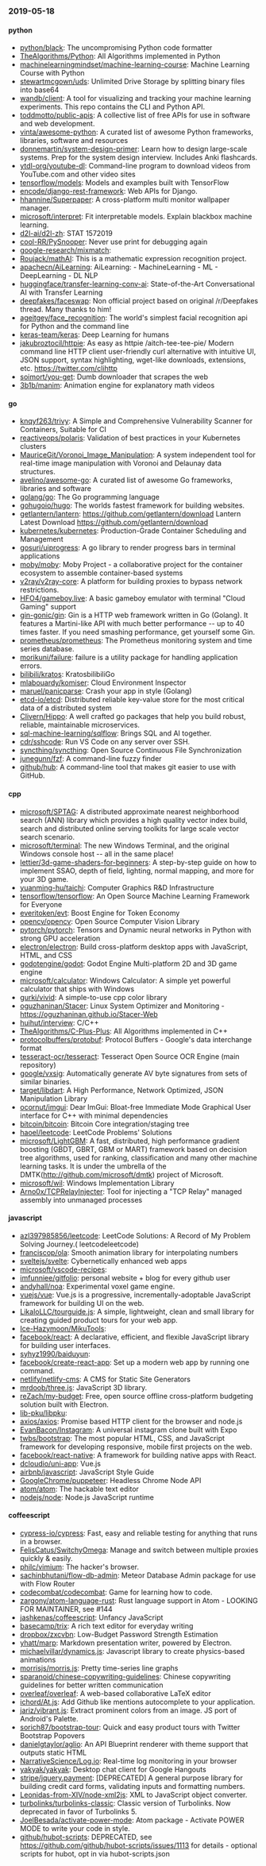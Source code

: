 ### 2019-05-18

#### python
* [python/black](https://github.com/python/black): The uncompromising Python code formatter
* [TheAlgorithms/Python](https://github.com/TheAlgorithms/Python): All Algorithms implemented in Python
* [machinelearningmindset/machine-learning-course](https://github.com/machinelearningmindset/machine-learning-course):  Machine Learning Course with Python
* [stewartmcgown/uds](https://github.com/stewartmcgown/uds): Unlimited Drive Storage by splitting binary files into base64
* [wandb/client](https://github.com/wandb/client):  A tool for visualizing and tracking your machine learning experiments. This repo contains the CLI and Python API.
* [toddmotto/public-apis](https://github.com/toddmotto/public-apis): A collective list of free APIs for use in software and web development.
* [vinta/awesome-python](https://github.com/vinta/awesome-python): A curated list of awesome Python frameworks, libraries, software and resources
* [donnemartin/system-design-primer](https://github.com/donnemartin/system-design-primer): Learn how to design large-scale systems. Prep for the system design interview. Includes Anki flashcards.
* [ytdl-org/youtube-dl](https://github.com/ytdl-org/youtube-dl): Command-line program to download videos from YouTube.com and other video sites
* [tensorflow/models](https://github.com/tensorflow/models): Models and examples built with TensorFlow
* [encode/django-rest-framework](https://github.com/encode/django-rest-framework): Web APIs for Django. 
* [hhannine/Superpaper](https://github.com/hhannine/Superpaper): A cross-platform multi monitor wallpaper manager.
* [microsoft/interpret](https://github.com/microsoft/interpret): Fit interpretable models. Explain blackbox machine learning.
* [d2l-ai/d2l-zh](https://github.com/d2l-ai/d2l-zh): STAT 1572019
* [cool-RR/PySnooper](https://github.com/cool-RR/PySnooper): Never use print for debugging again
* [google-research/mixmatch](https://github.com/google-research/mixmatch): 
* [Roujack/mathAI](https://github.com/Roujack/mathAI): This is a mathematic expression recognition project.
* [apachecn/AiLearning](https://github.com/apachecn/AiLearning): AiLearning:  - MachineLearning - ML - DeepLearning - DL NLP
* [huggingface/transfer-learning-conv-ai](https://github.com/huggingface/transfer-learning-conv-ai):  State-of-the-Art Conversational AI with Transfer Learning
* [deepfakes/faceswap](https://github.com/deepfakes/faceswap): Non official project based on original /r/Deepfakes thread. Many thanks to him!
* [ageitgey/face_recognition](https://github.com/ageitgey/face_recognition): The world's simplest facial recognition api for Python and the command line
* [keras-team/keras](https://github.com/keras-team/keras): Deep Learning for humans
* [jakubroztocil/httpie](https://github.com/jakubroztocil/httpie): As easy as httpie /aitch-tee-tee-pie/  Modern command line HTTP client  user-friendly curl alternative with intuitive UI, JSON support, syntax highlighting, wget-like downloads, extensions, etc. https://twitter.com/clihttp
* [soimort/you-get](https://github.com/soimort/you-get):  Dumb downloader that scrapes the web
* [3b1b/manim](https://github.com/3b1b/manim): Animation engine for explanatory math videos

#### go
* [knqyf263/trivy](https://github.com/knqyf263/trivy): A Simple and Comprehensive Vulnerability Scanner for Containers, Suitable for CI
* [reactiveops/polaris](https://github.com/reactiveops/polaris): Validation of best practices in your Kubernetes clusters
* [MauriceGit/Voronoi_Image_Manipulation](https://github.com/MauriceGit/Voronoi_Image_Manipulation): A system independent tool for real-time image manipulation with Voronoi and Delaunay data structures.
* [avelino/awesome-go](https://github.com/avelino/awesome-go): A curated list of awesome Go frameworks, libraries and software
* [golang/go](https://github.com/golang/go): The Go programming language
* [gohugoio/hugo](https://github.com/gohugoio/hugo): The worlds fastest framework for building websites.
* [getlantern/lantern](https://github.com/getlantern/lantern):  https://github.com/getlantern/download  Lantern Latest Download https://github.com/getlantern/download 
* [kubernetes/kubernetes](https://github.com/kubernetes/kubernetes): Production-Grade Container Scheduling and Management
* [gosuri/uiprogress](https://github.com/gosuri/uiprogress): A go library to render progress bars in terminal applications
* [moby/moby](https://github.com/moby/moby): Moby Project - a collaborative project for the container ecosystem to assemble container-based systems
* [v2ray/v2ray-core](https://github.com/v2ray/v2ray-core): A platform for building proxies to bypass network restrictions.
* [HFO4/gameboy.live](https://github.com/HFO4/gameboy.live):  A basic gameboy emulator with terminal "Cloud Gaming" support
* [gin-gonic/gin](https://github.com/gin-gonic/gin): Gin is a HTTP web framework written in Go (Golang). It features a Martini-like API with much better performance -- up to 40 times faster. If you need smashing performance, get yourself some Gin.
* [prometheus/prometheus](https://github.com/prometheus/prometheus): The Prometheus monitoring system and time series database.
* [morikuni/failure](https://github.com/morikuni/failure): failure is a utility package for handling application errors.
* [bilibili/kratos](https://github.com/bilibili/kratos): KratosbilibiliGo
* [mlabouardy/komiser](https://github.com/mlabouardy/komiser):  Cloud Environment Inspector  
* [maruel/panicparse](https://github.com/maruel/panicparse): Crash your app in style (Golang)
* [etcd-io/etcd](https://github.com/etcd-io/etcd): Distributed reliable key-value store for the most critical data of a distributed system
* [Clivern/Hippo](https://github.com/Clivern/Hippo): A well crafted go packages that help you build robust, reliable, maintainable microservices.
* [sql-machine-learning/sqlflow](https://github.com/sql-machine-learning/sqlflow): Brings SQL and AI together.
* [cdr/sshcode](https://github.com/cdr/sshcode): Run VS Code on any server over SSH.
* [syncthing/syncthing](https://github.com/syncthing/syncthing): Open Source Continuous File Synchronization
* [junegunn/fzf](https://github.com/junegunn/fzf):  A command-line fuzzy finder
* [github/hub](https://github.com/github/hub): A command-line tool that makes git easier to use with GitHub.

#### cpp
* [microsoft/SPTAG](https://github.com/microsoft/SPTAG): A distributed approximate nearest neighborhood search (ANN) library which provides a high quality vector index build, search and distributed online serving toolkits for large scale vector search scenario.
* [microsoft/terminal](https://github.com/microsoft/terminal): The new Windows Terminal, and the original Windows console host -- all in the same place!
* [lettier/3d-game-shaders-for-beginners](https://github.com/lettier/3d-game-shaders-for-beginners):  A step-by-step guide on how to implement SSAO, depth of field, lighting, normal mapping, and more for your 3D game.
* [yuanming-hu/taichi](https://github.com/yuanming-hu/taichi): Computer Graphics R&D Infrastructure
* [tensorflow/tensorflow](https://github.com/tensorflow/tensorflow): An Open Source Machine Learning Framework for Everyone
* [everitoken/evt](https://github.com/everitoken/evt): Boost Engine for Token Economy
* [opencv/opencv](https://github.com/opencv/opencv): Open Source Computer Vision Library
* [pytorch/pytorch](https://github.com/pytorch/pytorch): Tensors and Dynamic neural networks in Python with strong GPU acceleration
* [electron/electron](https://github.com/electron/electron): Build cross-platform desktop apps with JavaScript, HTML, and CSS
* [godotengine/godot](https://github.com/godotengine/godot): Godot Engine  Multi-platform 2D and 3D game engine
* [microsoft/calculator](https://github.com/microsoft/calculator): Windows Calculator: A simple yet powerful calculator that ships with Windows
* [gurki/vivid](https://github.com/gurki/vivid): A simple-to-use cpp color library
* [oguzhaninan/Stacer](https://github.com/oguzhaninan/Stacer): Linux System Optimizer and Monitoring - https://oguzhaninan.github.io/Stacer-Web
* [huihut/interview](https://github.com/huihut/interview):  C/C++
* [TheAlgorithms/C-Plus-Plus](https://github.com/TheAlgorithms/C-Plus-Plus): All Algorithms implemented in C++
* [protocolbuffers/protobuf](https://github.com/protocolbuffers/protobuf): Protocol Buffers - Google's data interchange format
* [tesseract-ocr/tesseract](https://github.com/tesseract-ocr/tesseract): Tesseract Open Source OCR Engine (main repository)
* [google/vxsig](https://github.com/google/vxsig): Automatically generate AV byte signatures from sets of similar binaries.
* [target/libdart](https://github.com/target/libdart): A High Performance, Network Optimized, JSON Manipulation Library
* [ocornut/imgui](https://github.com/ocornut/imgui): Dear ImGui: Bloat-free Immediate Mode Graphical User interface for C++ with minimal dependencies
* [bitcoin/bitcoin](https://github.com/bitcoin/bitcoin): Bitcoin Core integration/staging tree
* [haoel/leetcode](https://github.com/haoel/leetcode): LeetCode Problems' Solutions
* [microsoft/LightGBM](https://github.com/microsoft/LightGBM): A fast, distributed, high performance gradient boosting (GBDT, GBRT, GBM or MART) framework based on decision tree algorithms, used for ranking, classification and many other machine learning tasks. It is under the umbrella of the DMTK(http://github.com/microsoft/dmtk) project of Microsoft.
* [microsoft/wil](https://github.com/microsoft/wil): Windows Implementation Library
* [Arno0x/TCPRelayInjecter](https://github.com/Arno0x/TCPRelayInjecter): Tool for injecting a "TCP Relay" managed assembly into unmanaged processes

#### javascript
* [azl397985856/leetcode](https://github.com/azl397985856/leetcode): LeetCode Solutions: A Record of My Problem Solving Journey.( leetcodeleetcode)
* [franciscop/ola](https://github.com/franciscop/ola):  Smooth animation library for interpolating numbers
* [sveltejs/svelte](https://github.com/sveltejs/svelte): Cybernetically enhanced web apps
* [microsoft/vscode-recipes](https://github.com/microsoft/vscode-recipes): 
* [imfunniee/gitfolio](https://github.com/imfunniee/gitfolio): personal website + blog for every github user
* [andyhall/noa](https://github.com/andyhall/noa): Experimental voxel game engine.
* [vuejs/vue](https://github.com/vuejs/vue):  Vue.js is a progressive, incrementally-adoptable JavaScript framework for building UI on the web.
* [LikaloLLC/tourguide.js](https://github.com/LikaloLLC/tourguide.js): A simple, lightweight, clean and small library for creating guided product tours for your web app.
* [Ice-Hazymoon/MikuTools](https://github.com/Ice-Hazymoon/MikuTools): 
* [facebook/react](https://github.com/facebook/react): A declarative, efficient, and flexible JavaScript library for building user interfaces.
* [syhyz1990/baiduyun](https://github.com/syhyz1990/baiduyun):  
* [facebook/create-react-app](https://github.com/facebook/create-react-app): Set up a modern web app by running one command.
* [netlify/netlify-cms](https://github.com/netlify/netlify-cms): A CMS for Static Site Generators
* [mrdoob/three.js](https://github.com/mrdoob/three.js): JavaScript 3D library.
* [reZach/my-budget](https://github.com/reZach/my-budget): Free, open source offline cross-platform budgeting solution built with Electron.
* [lib-pku/libpku](https://github.com/lib-pku/libpku): 
* [axios/axios](https://github.com/axios/axios): Promise based HTTP client for the browser and node.js
* [EvanBacon/Instagram](https://github.com/EvanBacon/Instagram): A universal instagram clone built with Expo
* [twbs/bootstrap](https://github.com/twbs/bootstrap): The most popular HTML, CSS, and JavaScript framework for developing responsive, mobile first projects on the web.
* [facebook/react-native](https://github.com/facebook/react-native): A framework for building native apps with React.
* [dcloudio/uni-app](https://github.com/dcloudio/uni-app):  Vue.js 
* [airbnb/javascript](https://github.com/airbnb/javascript): JavaScript Style Guide
* [GoogleChrome/puppeteer](https://github.com/GoogleChrome/puppeteer): Headless Chrome Node API
* [atom/atom](https://github.com/atom/atom): The hackable text editor
* [nodejs/node](https://github.com/nodejs/node): Node.js JavaScript runtime 

#### coffeescript
* [cypress-io/cypress](https://github.com/cypress-io/cypress): Fast, easy and reliable testing for anything that runs in a browser.
* [FelisCatus/SwitchyOmega](https://github.com/FelisCatus/SwitchyOmega): Manage and switch between multiple proxies quickly & easily.
* [philc/vimium](https://github.com/philc/vimium): The hacker's browser.
* [sachinbhutani/flow-db-admin](https://github.com/sachinbhutani/flow-db-admin): Meteor Database Admin package for use with Flow Router
* [codecombat/codecombat](https://github.com/codecombat/codecombat): Game for learning how to code.
* [zargony/atom-language-rust](https://github.com/zargony/atom-language-rust): Rust language support in Atom - LOOKING FOR MAINTAINER, see #144
* [jashkenas/coffeescript](https://github.com/jashkenas/coffeescript): Unfancy JavaScript
* [basecamp/trix](https://github.com/basecamp/trix): A rich text editor for everyday writing
* [dropbox/zxcvbn](https://github.com/dropbox/zxcvbn): Low-Budget Password Strength Estimation
* [yhatt/marp](https://github.com/yhatt/marp): Markdown presentation writer, powered by Electron.
* [michaelvillar/dynamics.js](https://github.com/michaelvillar/dynamics.js): Javascript library to create physics-based animations
* [morrisjs/morris.js](https://github.com/morrisjs/morris.js): Pretty time-series line graphs
* [sparanoid/chinese-copywriting-guidelines](https://github.com/sparanoid/chinese-copywriting-guidelines): Chinese copywriting guidelines for better written communication
* [overleaf/overleaf](https://github.com/overleaf/overleaf): A web-based collaborative LaTeX editor
* [ichord/At.js](https://github.com/ichord/At.js): Add Github like mentions autocomplete to your application.
* [jariz/vibrant.js](https://github.com/jariz/vibrant.js): Extract prominent colors from an image. JS port of Android's Palette.
* [sorich87/bootstrap-tour](https://github.com/sorich87/bootstrap-tour): Quick and easy product tours with Twitter Bootstrap Popovers
* [danielgtaylor/aglio](https://github.com/danielgtaylor/aglio): An API Blueprint renderer with theme support that outputs static HTML
* [NarrativeScience/Log.io](https://github.com/NarrativeScience/Log.io): Real-time log monitoring in your browser
* [yakyak/yakyak](https://github.com/yakyak/yakyak): Desktop chat client for Google Hangouts
* [stripe/jquery.payment](https://github.com/stripe/jquery.payment): [DEPRECATED] A general purpose library for building credit card forms, validating inputs and formatting numbers.
* [Leonidas-from-XIV/node-xml2js](https://github.com/Leonidas-from-XIV/node-xml2js): XML to JavaScript object converter.
* [turbolinks/turbolinks-classic](https://github.com/turbolinks/turbolinks-classic): Classic version of Turbolinks. Now deprecated in favor of Turbolinks 5.
* [JoelBesada/activate-power-mode](https://github.com/JoelBesada/activate-power-mode): Atom package - Activate POWER MODE to write your code in style.
* [github/hubot-scripts](https://github.com/github/hubot-scripts): DEPRECATED, see https://github.com/github/hubot-scripts/issues/1113 for details - optional scripts for hubot, opt in via hubot-scripts.json
